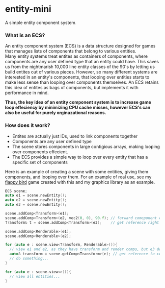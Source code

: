 # entity-mini
A simple entity component system. 

### What is an ECS?
An entity component system (ECS) is a data structure designed for games that manages lists of components that belong to various entities.   
Many entity systems treat entites as containers of components, where components are any user defined type that an entity could have. This saves us from the nightmarish 10,000 line entity classes of the 90's by letting us build entites out of various pieces. However, so many different systems are interested in an entity's components, that looping over entities starts to make less sense than looping over components themselves. An ECS retains this idea of entites as bags of components, but implements it with performance in mind.     

**Thus, the key idea of an entity component system is to increase game loop effeciency by minimizing CPU cache misses, however ECS's can also be useful for purely orginazational reasons.** 

### How does it work?
* Entites are actually just IDs, used to link components together
* Components are any user defined type
* The scene stores components in large contigious arrays, making looping over components effecient.
* The ECS provides a simple way to loop over every entity that has a specific set of components

Here is an example of creating a scene with some entities, giving them components, and looping over them. For an example of real use, see my [flappy bird](https://github.com/collebrusco/flappy-bird) game created with this and my graphics library as an example.

```c++
ECS scene;
auto e1 = scene.newEntity();
auto e2 = scene.newEntity();
auto e3 = scene.newEntity(); 

scene.addComp<Transform>(e1);
scene.addComp<Transform>(e2, vec2(0, 0), 90.f); // forward comoponent constructor args
Transform& t = scene.addComp<Transform>(e3);    // get reference right away

scene.addComp<Renderable>(e1);
scene.addComp<Renderable>(e2);

for (auto e : scene.view<Transform, Renderable>()){
  // view e1 and e2, as they have transform and render comps, but e3 does not
  auto& transform = scene.getComp<Transform>(e); // get reference to component...
  // do something...
}

for (auto e : scene.view<>()){
  // view all entities...
}
```
